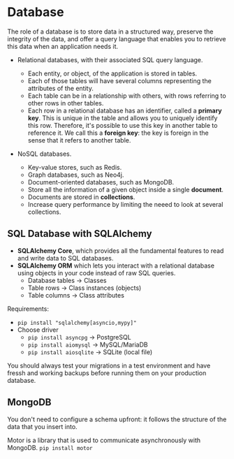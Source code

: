 # Database
The role of a database is to store data in a structured way, preserve the integrity of the data, and offer a query language that enables you to retrieve this data when an application needs it.
* Relational databases, with their associated SQL query language.
    - Each entity, or object, of the application is stored in tables.
    - Each of those tables will have several columns representing the attributes of the entity.
    - Each table can be in a relationship with others, with rows referring to other rows in other tables.
    - Each row in a relational database has an identifier, called a **primary key**. This is unique in the table and allows you to uniquely identify this row. Therefore, it's possible to use this key in another table to reference it. We call this a **foreign key**: the key is foreign in the sense that it refers to another table.

* NoSQL databases.
    - Key-value stores, such as Redis.
    - Graph databases, such as Neo4j.
    - Document-oriented databases, such as MongoDB.
    - Store all the information of a given object inside a single **document**.
    - Documents are stored in **collections**.
    - Increase query performance by limiting the neeed to look at several collections.

## SQL Database with SQLAlchemy
* **SQLAlchemy Core**, which provides all the fundamental features to read and write data to SQL databases.
* **SQLAlchemy ORM** which lets you interact with a relational database using objects in your code instead of raw SQL queries.
    - Database tables -> Classes
    - Table rows -> Class instances (objects)
    - Table columns -> Class attributes

Requirements:
* `pip install "sqlalchemy[asyncio,mypy]"`
* Choose driver
    - `pip install asyncpg` -> PostgreSQL
    - `pip install aiomysql` -> MySQL/MariaDB
    - `pip install aiosqlite` -> SQLite (local file)

You should always test your migrations in a test environment and have fressh and working backups before running them on your production database.
## MongoDB
You don't need to configure a schema upfront: it follows the structure of the data that you insert into.

Motor is a library that is used to communicate asynchronously with MongoDB.
`pip install motor`

